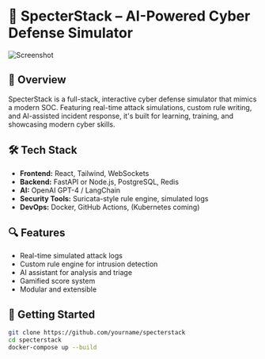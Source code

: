 # 🚀 SpecterStack – AI-Powered Cyber Defense Simulator

![Screenshot](./assets/demo.gif)

## 👾 Overview
SpecterStack is a full-stack, interactive cyber defense simulator that mimics a modern SOC. Featuring real-time attack simulations, custom rule writing, and AI-assisted incident response, it's built for learning, training, and showcasing modern cyber skills.

## 🛠️ Tech Stack
- **Frontend:** React, Tailwind, WebSockets
- **Backend:** FastAPI or Node.js, PostgreSQL, Redis
- **AI:** OpenAI GPT-4 / LangChain
- **Security Tools:** Suricata-style rule engine, simulated logs
- **DevOps:** Docker, GitHub Actions, (Kubernetes coming)

## 🔍 Features
- Real-time simulated attack logs
- Custom rule engine for intrusion detection
- AI assistant for analysis and triage
- Gamified score system
- Modular and extensible

## 🚀 Getting Started
```bash
git clone https://github.com/yourname/specterstack
cd specterstack
docker-compose up --build
